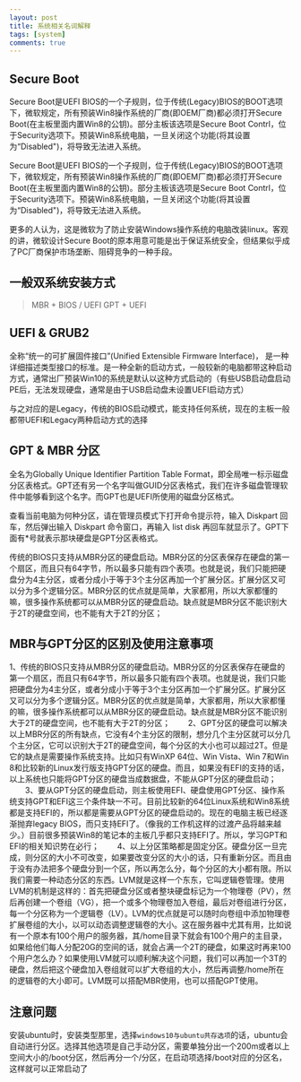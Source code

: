 ```yaml
---
layout: post
title: 系统相关名词解释
tags: [system]
comments: true
---
```


## Secure Boot

Secure Boot是UEFI BIOS的一个子规则，位于传统(Legacy)BIOS的BOOT选项下，微软规定，所有预装Win8操作系统的厂商(即OEM厂商)都必须打开Secure Boot(在主板里面内置Win8的公钥)。部分主板该选项是Secure Boot Contrl，位于Security选项下。预装Win8系统电脑，一旦关闭这个功能(将其设置为“Disabled")，将导致无法进入系统。

Secure Boot是UEFI BIOS的一个子规则，位于传统(Legacy)BIOS的BOOT选项下，微软规定，所有预装Win8操作系统的厂商(即OEM厂商)都必须打开Secure Boot(在主板里面内置Win8的公钥)。部分主板该选项是Secure Boot Contrl，位于Security选项下。预装Win8系统电脑，一旦关闭这个功能(将其设置为“Disabled")，将导致无法进入系统。

更多的人认为，这是微软为了防止安装Windows操作系统的电脑改装linux。客观的讲，微软设计Secure Boot的原本用意可能是出于保证系统安全，但结果似乎成了PC厂商保护市场垄断、阻碍竞争的一种手段。

## 一般双系统安装方式

> MBR + BIOS / UEFI
> GPT + UEFI

## UEFI & GRUB2

全称“统一的可扩展固件接口”(Unified Extensible Firmware Interface)， 是一种详细描述类型接口的标准。是一种全新的启动方式，一般较新的电脑都带这种启动方式，通常出厂预装Win10的系统是默认以这种方式启动的（有些USB启动盘启动PE后，无法发现硬盘，通常是由于USB启动盘未设置UEFI启动方式）

与之对应的是Legacy，传统的BIOS启动模式，能支持任何系统，现在的主板一般都带UEFI和Legacy两种启动方式的选择

## GPT & MBR 分区

全名为Globally Unique Identifier Partition Table Format，即全局唯一标示磁盘分区表格式。GPT还有另一个名字叫做GUID分区表格式，我们在许多磁盘管理软件中能够看到这个名字。而GPT也是UEFI所使用的磁盘分区格式。

查看当前电脑为何种分区，请在管理员模式下打开命令提示符，输入 Diskpart 回车，然后弹出输入 Diskpart 命令窗口，再输入 list disk 再回车就显示了。GPT下面有*号就表示那块硬盘是GPT分区表格式。

传统的BIOS只支持从MBR分区的硬盘启动。MBR分区的分区表保存在硬盘的第一个扇区，而且只有64字节，所以最多只能有四个表项。也就是说，我们只能把硬盘分为4主分区，或者分成小于等于3个主分区再加一个扩展分区。扩展分区又可以分为多个逻辑分区。MBR分区的优点就是简单，大家都用，所以大家都懂的嘛，很多操作系统都可以从MBR分区的硬盘启动。缺点就是MBR分区不能识别大于2T的硬盘空间，也不能有大于2T的分区；

## MBR与GPT分区的区别及使用注意事项

1、传统的BIOS只支持从MBR分区的硬盘启动。MBR分区的分区表保存在硬盘的第一个扇区，而且只有64字节，所以最多只能有四个表项。也就是说，我们只能把硬盘分为4主分区，或者分成小于等于3个主分区再加一个扩展分区。扩展分区又可以分为多个逻辑分区。MBR分区的优点就是简单，大家都用，所以大家都懂的嘛，很多操作系统都可以从MBR分区的硬盘启动。缺点就是MBR分区不能识别大于2T的硬盘空间，也不能有大于2T的分区；
　　2、GPT分区的硬盘可以解决以上MBR分区的所有缺点，它没有4个主分区的限制，想分几个主分区就可以分几个主分区，它可以识别大于2T的硬盘空间，每个分区的大小也可以超过2T。但是它的缺点是需要操作系统支持。比如只有WinXP 64位、Win Vista、Win 7和Win 8和比较新的Linux发行版支持GPT分区的硬盘。而且，如果没有EFI的支持的话，以上系统也只能将GPT分区的硬盘当成数据盘，不能从GPT分区的硬盘启动；
　　3、要从GPT分区的硬盘启动，则主板使用EFI、硬盘使用GPT分区、操作系统支持GPT和EFI这三个条件缺一不可。目前比较新的64位Linux系统和Win8系统都是支持EFI的，所以都是需要从GPT分区的硬盘启动的。现在的电脑主板已经逐渐抛弃legacy BIOS，而只支持EFI了。（像我的工作机这样的过渡产品将越来越少。）目前很多预装Win8的笔记本的主板几乎都只支持EFI了。所以，学习GPT和EFI的相关知识势在必行；
　　4、以上分区策略都是固定分区。硬盘分区一旦完成，则分区的大小不可改变，如果要改变分区的大小的话，只有重新分区。而且由于没有办法把多个硬盘分到一个区，所以再怎么分，每个分区的大小都有限。所以我们需要一种动态分区的东西。LVM就是这样一个东东，它叫逻辑卷管理。使用LVM的机制是这样的：首先把硬盘分区或者整块硬盘标记为一个物理卷（PV），然后再创建一个卷组（VG），把一个或多个物理卷加入卷组，最后对卷组进行分区，每一个分区称为一个逻辑卷（LV）。LVM的优点就是可以随时向卷组中添加物理卷扩展卷组的大小，以可以动态调整逻辑卷的大小。这在服务器中尤其有用，比如说有一个原本有100个用户的服务器，其/home目录下就会有100个用户的主目录，如果给他们每人分配20G的空间的话，就会占满一个2T的硬盘，如果这时再来100个用户怎么办？如果使用LVM就可以顺利解决这个问题，我们可以再加一个3T的硬盘，然后把这个硬盘加入卷组就可以扩大卷组的大小，然后再调整/home所在的逻辑卷的大小即可。LVM既可以搭配MBR使用，也可以搭配GPT使用。

## 注意问题

安装ubuntu时，安装类型那里，选择`windows10与ubuntu共存选项`的话，ubuntu会自动进行分区。选择其他选项是自己手动分区，需要单独分出一个200m或者以上空间大小的/boot分区，然后再分一个/分区，在启动项选择/boot对应的分区名，这样就可以正常启动了

